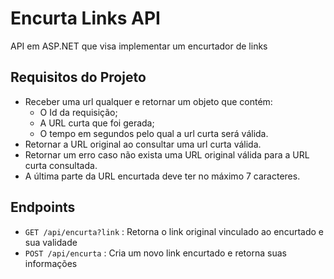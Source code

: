 # Encurta Links API

API em ASP.NET que visa implementar um encurtador de links

## Requisitos do Projeto

- Receber uma url qualquer e retornar um objeto que contém:
    - O Id da requisição;
    - A URL curta que foi gerada;
    - O tempo em segundos pelo qual a url curta será válida.
- Retornar a URL original ao consultar uma url curta válida.
- Retornar um erro caso não exista uma URL original válida para a URL curta consultada.
- A última parte da URL encurtada deve ter no máximo 7 caracteres.

## Endpoints

- `GET /api/encurta?link` : Retorna o link original vinculado ao encurtado e sua validade
- `POST /api/encurta` : Cria um novo link encurtado e retorna suas informações 
